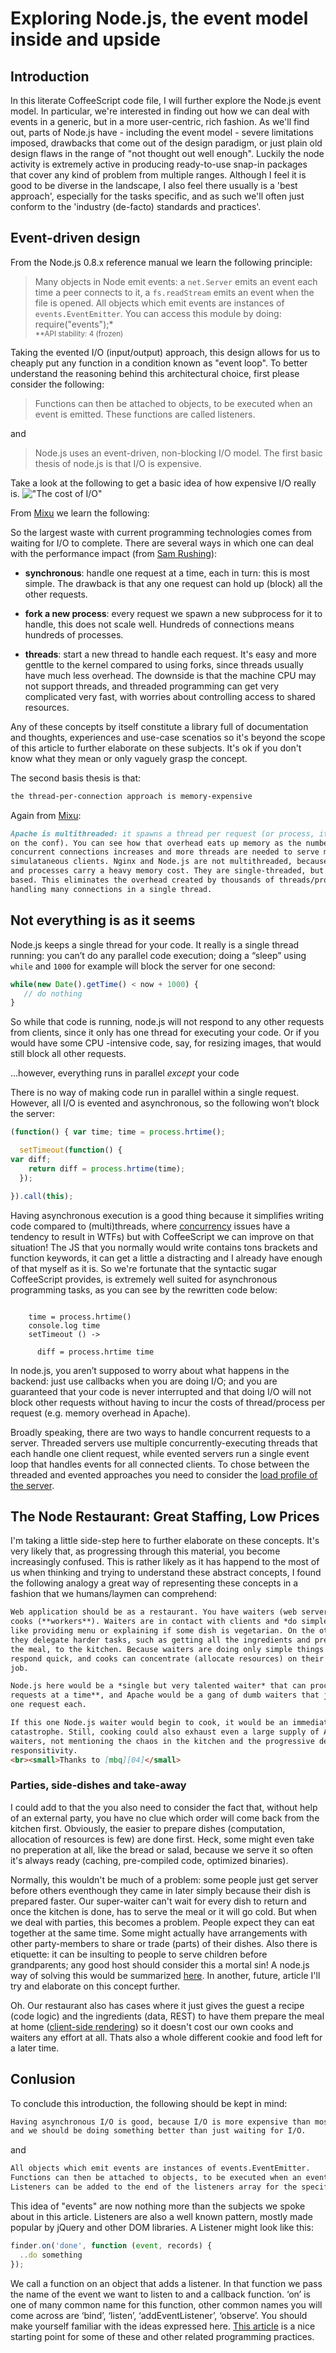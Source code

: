 # Exploring Node.js, the event model inside and upside

## Introduction

In this literate CoffeeScript code file, I will further explore the Node.js
event model. In particular, we're interested in finding out how we can deal with
events in a generic, but in a more user-centric, rich fashion. As we'll find
out, parts of Node.js have - including the event model - severe limitations
imposed, drawbacks that come out of the design paradigm, or just plain old
design flaws in the range of "not thought out well enough". Luckily the node
activity is extremely active in producing ready-to-use snap-in packages that
cover any kind of problem from multiple ranges. Although I feel it is good to be
diverse in the landscape, I also feel there usually is a 'best approach',
especially for the tasks specific, and as such we'll often just conform to the
'industry (de-facto) standards and practices'.

## Event-driven design

From the Node.js 0.8.x reference manual we learn the following principle:

> Many objects in Node emit events: a `net.Server` emits an event each time a peer
connects to it, a `fs.readStream` emits an event when the file is opened. All
objects which emit events are instances of `events.EventEmitter`. You can access
this module by doing: require("events");*
<br><small>**API stability: 4 (frozen)</small>

Taking the evented I/O (input/output) approach, this design allows for us
to cheaply put any function in a condition known as "event loop". To better
understand the reasoning behind this architectural choice, first please consider
the following:

> Functions can then be attached to objects, to be executed when an event is
emitted. These functions are called listeners.

and

> Node.js uses an event-driven, non-blocking I/O model. The first basic
thesis of node.js is that I/O is expensive.

Take a look at the following to get a basic idea of how expensive I/O really is.
!["The cost of I/O"](http://blog.mixu.net/files/2011/01/io-cost.png)

From [Mixu][02] we learn the following:

So the largest waste with current programming technologies comes from waiting
for I/O to complete. There are several ways in which one can deal with the
performance impact (from [Sam Rushing][01]):

* **synchronous**: handle one request at a time, each in turn: this is most
simple. The drawback is that any one request can hold up (block) all the other
requests.

* **fork a new process**: every request we spawn a new subprocess for it to
handle, this does not scale well. Hundreds of connections means hundreds of
processes.

* **threads**: start a new thread to handle each request. It's easy and more
genttle to the kernel compared to using forks, since threads usually have much
less overhead. The downside is that the machine CPU may not support threads, and
threaded programming can get very complicated very fast, with worries about
controlling access to shared resources.

Any of these concepts by itself constitute a library full of documentation and
thoughts, experiences and use-case scenatios so it's beyond the scope of this
article to further elaborate on these subjects. It's ok if you don't know what
they mean or only vaguely grasp the concept.

The second basis thesis is that:

```md
the thread-per-connection approach is memory-expensive
```

Again from [Mixu][02]:

```md
Apache is multithreaded: it spawns a thread per request (or process, it depends
on the conf). You can see how that overhead eats up memory as the number of
concurrent connections increases and more threads are needed to serve multiple
simulataneous clients. Nginx and Node.js are not multithreaded, because threads
and processes carry a heavy memory cost. They are single-threaded, but event-
based. This eliminates the overhead created by thousands of threads/processes by
handling many connections in a single thread.
```

## Not everything is as it seems

Node.js keeps a single thread for your code. It really is a single thread
running: you can’t do any parallel code execution; doing a “sleep” using `while`
and `1000` for example will block the server for one second:

```js
while(new Date().getTime() < now + 1000) {
   // do nothing
}
```

So while that code is running, node.js will not respond to any other requests
from clients, since it only has one thread for executing your code. Or if you
would have some CPU -intensive code, say, for resizing images, that would still
block all other requests.

…however, everything runs in parallel *except* your code

There is no way of making code run in parallel within a single request. However,
all I/O is evented and asynchronous, so the following won’t block the server:

```js
(function() { var time; time = process.hrtime();

  setTimeout(function() {
var diff;
    return diff = process.hrtime(time);
  });

}).call(this);
```

Having asynchronous execution is a good thing because it simplifies writing code
compared to (multi)threads, where [concurrency][w1] issues have a tendency to
result in WTFs) but with CoffeeScript we can improve on that situation! The JS
that you normally would write contains tons brackets and function keywords, it
can get a little a distracting and I already have enough of that myself as it
is. So we're fortunate that the syntactic sugar CoffeeScript provides, is
extremely well suited for asynchronous programming tasks, as you can see by the
rewritten code below:

```coffee-script

    time = process.hrtime()
    console.log time
    setTimeout () ->

      diff = process.hrtime time
```

In node.js, you aren’t supposed to worry about what happens in the backend: just
use callbacks when you are doing I/O; and you are guaranteed that your code is
never interrupted and that doing I/O will not block other requests without
having to incur the costs of thread/process per request (e.g. memory overhead in
Apache).

Broadly speaking, there are two ways to handle concurrent requests to a server.
Threaded servers use multiple concurrently-executing threads that each handle
one client request, while evented servers run a single event loop that handles
events for all connected clients. To chose between the threaded and evented
approaches you need to consider the [load profile of the server][03].

## The Node Restaurant: Great Staffing, Low Prices

I'm taking a little side-step here to further elaborate on these concepts. It's
very likely that, as progressing through this material, you become increasingly
confused. This is rather likely as it has happend to the most of us when
thinking and trying to understand these abstract concepts, I found the following
analogy a great way of representing these concepts in a fashion that we
humans/laymen can comprehend:

```md
Web application should be as a restaurant. You have waiters (web server) and
cooks (**workers**). Waiters are in contact with clients and *do simple tasks*
like providing menu or explaining if some dish is vegetarian. On the other hand
they delegate harder tasks, such as getting all the ingredients and preparing
the meal, to the kitchen. Because waiters are doing only simple things they
respond quick, and cooks can concentrate (allocate resources) on their intensive
job.

Node.js here would be a *single but very talented waiter* that can process **many
requests at a time**, and Apache would be a gang of dumb waiters that just process
one request each.

If this one Node.js waiter would begin to cook, it would be an immediate
catastrophe. Still, cooking could also exhaust even a large supply of Apache
waiters, not mentioning the chaos in the kitchen and the progressive decrease of
responsitivity.
<br><small>Thanks to [mbq][04]</small>
```

### Parties, side-dishes and take-away

I could add to that the you also need to consider the fact that, without help of
an external party, you have no clue which order will come back from the kitchen
first. Obviously, the easier to prepare dishes (computation, allocation of
resources is few) are done first. Heck, some might even take no preperation at
all, like the bread or salad, because we serve it so often it's always ready
(caching, pre-compiled code, optimized binaries).

Normally, this wouldn't be much of a problem: some people just get server before
others eventhough they came in later simply because their dish is prepared
faster. Our super-waiter can't wait for every dish to return and once the
kitchen is done, has to serve the meal or it will go cold. But when we deal with
parties, this becomes a problem. People expect they can eat together at the same
time. Some might actually have arrangements with other party-members to share or
trade (parts) of their dishes. Also there is etiquette: it can be insulting to
people to serve children before grandparents; any good host should consider this
a mortal sin! A node.js way of solving this would be summarized [here][06]. In
another, future, article I'll try and elaborate on this concept further.

Oh. Our restaurant also has cases where it just gives the guest a recipe (code
logic) and the ingredients (data, REST) to have them prepare the meal at home
([client-side rendering][05]) so it doesn't cost our own cooks and waiters any
effort at all. Thats also a whole different cookie and food left for a later
time.

## Conlusion

To conclude this introduction, the following should be kept in mind:

```md
Having asynchronous I/O is good, because I/O is more expensive than most code
and we should be doing something better than just waiting for I/O.
```

and

```md
All objects which emit events are instances of events.EventEmitter.
Functions can then be attached to objects, to be executed when an event is emitted. These functions are called listeners.
Listeners can be added to the end of the listeners array for the specified event. They then fire when the event takes place.
```

This idea of "events" are now nothing more than the subjects we spoke about in
this article. Listeners are also a well known pattern, mostly made popular by
jQuery and other DOM libraries. A Listener might look like this:

```js
finder.on('done', function (event, records) {
  ..do something
});
```

We call a function on an object that adds a listener. In that function we pass
the name of the event we want to listen to and a callback function. ‘on’ is one
of many common name for this function, other common names you will come across
are ‘bind’, ‘listen’, ‘addEventListener’, ‘observe’. You should make yourself
familiar with the ideas expressed here. [This article][07] is a nice starting
point for some of these and other related programming practices.


[01]: <http://www.nightmare.com/medusa/async_sockets.html>
[02]: <http://blog.mixu.net/2011/02/01/understanding-the-node-js-event-loop/>
[03]: <http://mmcgrana.github.com/2010/07/threaded-vs-evented-servers.html>
[04]: <http://stackoverflow.com/a/3491931/2004521>
[05]: <http://engineering.linkedin.com/frontend/client-side-templating-throwdown-mustache-handlebars-dustjs-and-more>
[06]: <https://github.com/jprichardson/node-nextflow>
[07]: <http://sporto.github.com/blog/2012/12/09/callbacks-listeners-promises/>
[w1]: <http://en.wikipedia.org/wiki/Concurrent_computing>
